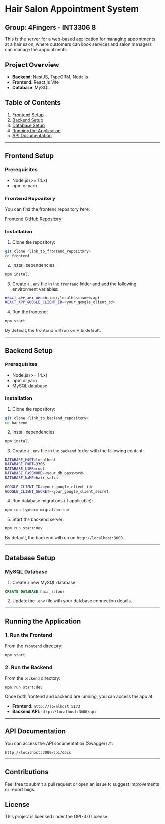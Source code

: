 # Hair Salon Appointment System

## Group: 4Fingers - INT3306 8

This is the server for a web-based application for managing appointments at a hair salon, where customers can book services and salon managers can manage the appointments.

## Project Overview

- **Backend**: NestJS, TypeORM, Node.js
- **Frontend**: React.js Vite
- **Database**: MySQL

## Table of Contents
1. [Frontend Setup](#frontend-setup)
2. [Backend Setup](#backend-setup)
3. [Database Setup](#database-setup)
4. [Running the Application](#running-the-application)
5. [API Documentation](#api-documentation)
---
## Frontend Setup

### Prerequisites

- Node.js (>= 14.x)
- npm or yarn

### Frontend Repository

You can find the frontend repository here:

[Frontend GitHub Repository](<https://github.com/hungsinh2k4/4FSalon>)

### Installation

1. Clone the repository:

```bash
git clone <link_to_frontend_repository>
cd frontend
```

2. Install dependencies:

```bash
npm install
```

3. Create a `.env` file in the `frontend` folder and add the following environment variables:

```bash
REACT_APP_API_URL=http://localhost:3000/api
REACT_APP_GOOGLE_CLIENT_ID=<your_google_client_id>
```

4. Run the frontend:

```bash
npm start
```

By default, the frontend will run on Vite default.

---

## Backend Setup

### Prerequisites

- Node.js (>= 14.x)
- npm or yarn
- MySQL database

### Installation

1. Clone the repository:

```bash
git clone <link_to_backend_repository>
cd backend
```

2. Install dependencies:

```bash
npm install
```

3. Create a `.env` file in the `backend` folder with the following content:

```bash
DATABASE_HOST=localhost
DATABASE_PORT=3306
DATABASE_USER=root
DATABASE_PASSWORD=<your_db_password>
DATABASE_NAME=hair_salon

GOOGLE_CLIENT_ID=<your_google_client_id>
GOOGLE_CLIENT_SECRET=<your_google_client_secret>
```

4. Run database migrations (if applicable):

```bash
npm run typeorm migration:run
```

5. Start the backend server:

```bash
npm run start:dev
```

By default, the backend will run on `http://localhost:3000`.

---

## Database Setup

### MySQL Database

1. Create a new MySQL database:

```sql
CREATE DATABASE hair_salon;
```

2. Update the `.env` file with your database connection details.

---

## Running the Application

### 1. Run the Frontend

From the `frontend` directory:

```bash
npm start
```

### 2. Run the Backend

From the `backend` directory:

```bash
npm run start:dev
```

Once both frontend and backend are running, you can access the app at:

- **Frontend**: `http://localhost:5173`
- **Backend API**: `http://localhost:3000/api`

---

## API Documentation

You can access the API documentation (Swagger) at:

`http://localhost:3000/api/docs`

---

## Contributions

Feel free to submit a pull request or open an issue to suggest improvements or report bugs.

## License

This project is licensed under the GPL-3.0 License.
```